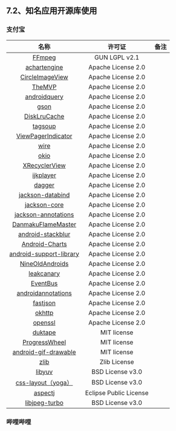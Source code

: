 ## 7.2、知名应用开源库使用


### 支付宝
名称|许可证|备注
:-:|:----:|:--:
[FFmpeg](https://github.com/FFmpeg/FFmpeg)|GUN LGPL v2.1|
[achartengine](https://github.com/ddanny/achartengine)|Apache License 2.0|
[CircleImageView](https://github.com/hdodenhof/CircleImageView)|Apache License 2.0|
[TheMVP](https://github.com/kymjs/TheMVP)|Apache License 2.0|
[androidquery](https://github.com/androidquery/androidquery)|Apache License 2.0|
[gson](https://github.com/google/gson)|Apache License 2.0|
[DiskLruCache](https://github.com/JakeWharton/DiskLruCache)|Apache License 2.0|
[tagsoup](https://github.com/jukka/tagsoup)|Apache License 2.0|
[ViewPagerIndicator](https://github.com/JakeWharton/ViewPagerIndicator)|Apache License 2.0|
[wire](https://github.com/square/wire)|Apache License 2.0|
[okio](https://github.com/square/okio)|Apache License 2.0|
[XRecyclerView](https://github.com/XRecyclerView/XRecyclerView)|Apache License 2.0|
[ijkplayer](https://github.com/Bilibili/ijkplayer)|Apache License 2.0|
[dagger](https://github.com/google/dagger)|Apache License 2.0|
[jackson-databind](https://github.com/FasterXML/jackson-databind)|Apache License 2.0|
[jackson-core](https://github.com/FasterXML/jackson-core)|Apache License 2.0|
[jackson-annotations](https://github.com/FasterXML/jackson-annotations)|Apache License 2.0|
[DanmakuFlameMaster](https://github.com/Bilibili/DanmakuFlameMaster)|Apache License 2.0|
[android-stackblur](https://github.com/kikoso/android-stackblur)|Apache License 2.0|
[Android-Charts](https://github.com/limccn/Android-Charts)|Apache License 2.0|
[android-support-library](#)|Apache License 2.0|
[NineOldAndroids](https://github.com/JakeWharton/NineOldAndroids)|Apache License 2.0|
[leakcanary](https://github.com/square/leakcanary)|Apache License 2.0|
[EventBus](https://github.com/greenrobot/EventBus)|Apache License 2.0|
[androidannotations](https://github.com/androidannotations/androidannotations)|Apache License 2.0|
[fastjson](https://github.com/alibaba/fastjson)|Apache License 2.0|
[okhttp](https://github.com/square/okhttp)|Apache License 2.0|
[openssl](https://github.com/openssl/openssl)|Apache License 2.0|
[duktape](https://github.com/svaarala/duktape)|MIT license|
[ProgressWheel](https://github.com/Todd-Davies/ProgressWheel)|MIT license|
[android-gif-drawable](https://github.com/koral--/android-gif-drawable)|MIT license|
[zlib](https://github.com/madler/zlib)|Zlib License|
[libyuv](https://github.com/Bilibili/libyuv)|BSD License v3.0|
[css-layout（yoga）](https://github.com/facebook/yoga)|BSD License v3.0|
[aspectj](https://github.com/eclipse/org.aspectj)|Eclipse Public License|
[libjpeg-turbo](https://github.com/libjpeg-turbo/libjpeg-turbo)|BSD License v3.0|


### 哔哩哔哩